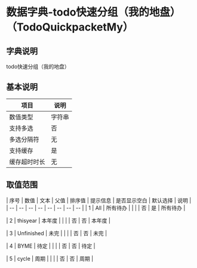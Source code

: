 # 数据字典-todo快速分组（我的地盘）（TodoQuickpacketMy）
## 字典说明
todo快速分组（我的地盘）

## 基本说明
| 项目 | 说明 |
| -- | -- |
| 数值类型 | 字符串 |
| 支持多选 | 否 |
| 多选分隔符 | 无 |
| 支持缓存 | 是 |
| 缓存超时时长 | 无 |

## 取值范围
| 序号 | 数值 | 文本 | 父值 | 排序值 | 提示信息 | 是否显示空白 | 默认选择 | 说明 |
| -- | -- | -- | -- | -- | -- | -- | -- |
| 1 | All | 所有待办 |  |  |  | 否 | 是 | 所有待办 |

| 2 | thisyear | 本年度 |  |  |  | 否 | 否 | 本年度 |

| 3 | Unfinished | 未完 |  |  |  | 否 | 否 | 未完 |

| 4 | BYME | 待定 |  |  |  | 否 | 否 | 待定 |

| 5 | cycle | 周期 |  |  |  | 否 | 否 | 周期 |


